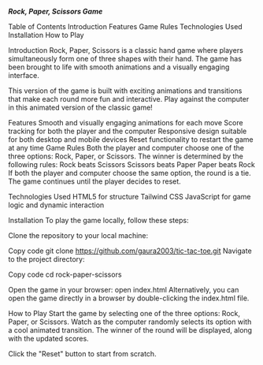 ***Rock, Paper, Scissors Game***

Table of Contents
Introduction
Features
Game Rules
Technologies Used
Installation
How to Play

Introduction
Rock, Paper, Scissors is a classic hand game where players simultaneously form one of three shapes with their hand. The game has been brought to life with smooth animations and a visually engaging interface.

This version of the game is built with exciting animations and transitions that make each round more fun and interactive. Play against the computer in this animated version of the classic game!

Features
Smooth and visually engaging animations for each move
Score tracking for both the player and the computer
Responsive design suitable for both desktop and mobile devices
Reset functionality to restart the game at any time
Game Rules
Both the player and computer choose one of the three options: Rock, Paper, or Scissors.
The winner is determined by the following rules:
Rock beats Scissors
Scissors beats Paper
Paper beats Rock
If both the player and computer choose the same option, the round is a tie.
The game continues until the player decides to reset.

Technologies Used
HTML5 for structure
Tailwind CSS
JavaScript for game logic and dynamic interaction

Installation
To play the game locally, follow these steps:

Clone the repository to your local machine:

Copy code
git clone https://github.com/gaura2003/tic-tac-toe.git
Navigate to the project directory:

Copy code
cd rock-paper-scissors

Open the game in your browser:
open index.html
Alternatively, you can open the game directly in a browser by double-clicking the index.html file.

How to Play
Start the game by selecting one of the three options: Rock, Paper, or Scissors.
Watch as the computer randomly selects its option with a cool animated transition.
The winner of the round will be displayed, along with the updated scores.

Click the "Reset" button to start from scratch.

